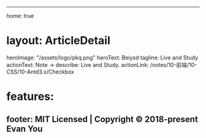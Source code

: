 ---

home: true

# layout: ArticleDetail

heroImage: "/assets/logo/pkq.png"
heroText: Beiysd
tagline: Live and Study
actionText: Note →
describe: Live and Study.
actionLink: /notes/10-前端/10-CSS/10-Antd3.x/Checkbox

# features:

## footer: MIT Licensed | Copyright © 2018-present Evan You

